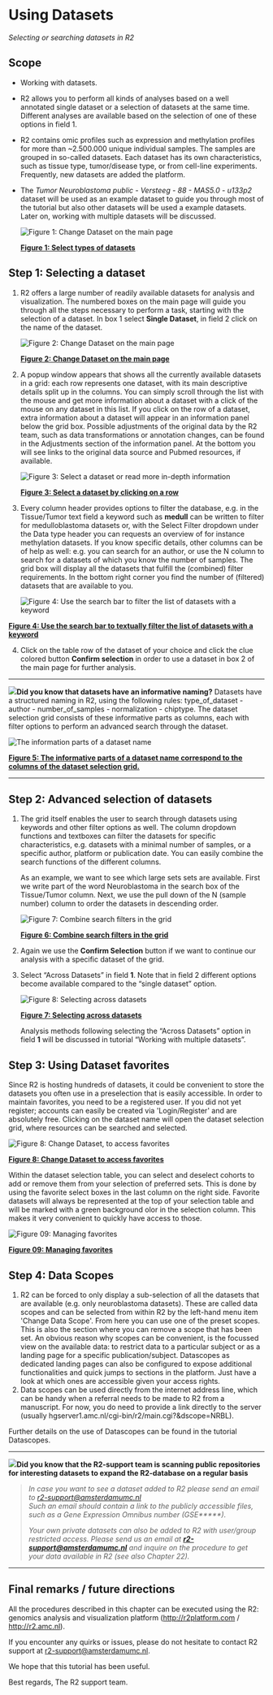<a id="using_datasets"> </a>

Using Datasets
==============

*Selecting or searching datasets in R2*

Scope
-----

- Working with datasets.
- R2 allows you to perform all kinds of analyses based on a well
    annotated single dataset or a selection of datasets at the
    same time. Different analyses are available based on the selection
    of one of these options in field 1.
- R2 contains omic profiles such as expression and methylation profiles for more than ~2.500.000 unique
    individual samples. The samples are grouped in so-called datasets. Each dataset has its own characteristics, 
    such as tissue type, tumor/disease type, or from cell-line experiments. Frequently, new datasets are added the platform.
- The *Tumor Neuroblastoma public - Versteeg - 88 - MAS5.0 -
    u133p2* dataset will be used as an example dataset to guide you
    through most of the tutorial but also other datasets will be used a example datasets. Later on, working with multiple datasets will be discussed.

   ![](_static/images/Usingdatasets/Usingdatasets_type1a.png "Figure 1: Change Dataset on the main page")

   [**Figure 1: Select types of datasets**](_static/images/Usingdatasets/Usingdatasets_type1a.png)



Step 1: Selecting a dataset
---------------

1. R2 offers a large number of readily available datasets for analysis and visualization.
    The numbered boxes on the main page will guide you through all the steps necessary to perform a task, starting
    with the selection of a dataset. In box 1 select **Single Dataset**, in field 2 click on the name of the dataset.
	
    ![](_static/images/Usingdatasets/UsingDataset_selectv1a.png "Figure 2: Change Dataset on the main page")
	
    [**Figure 2: Change Dataset on the main page**](_static/images/Usingdatasets/UsingDataset_selectv1a.png)

	
2. A popup window appears that shows all the currently available datasets in a grid: each row represents one dataset, with its main descriptive details split up in the columns. You can simply scroll through the list with the mouse and get more information about a dataset with a click of the mouse on any dataset in this list. If you click on the row of a dataset, extra information about a dataset will appear in an information panel below the grid box. Possible adjustments of the original data by the R2 team, such as data transformations or annotation changes, can be found in the Adjustments section of the information panel. At the bottom you will see links to the original data source and Pubmed resources, if available.

   ![](_static/images/Usingdatasets/UsingDataset_select_by_row.png "Figure 3: Select a dataset or read more in-depth information")

   [**Figure 3: Select a dataset by clicking on a row**](_static/images/Usingdatasets/UsingDataset_select_selectbutton.png)  


3. Every column header provides options to filter the database, e.g. in the Tissue/Tumor text field a keyword such as **medull** can be written to filter for medulloblastoma datasets or, with the Select Filter dropdown under the Data type header you can requests an overview of for instance methylation datasets. If you know specific details, other columns can be of help as well: e.g. you can search for an author, or use the N column to search for a datasets of which you know the number of samples. The grid box will display all the datasets that fulfill the (combined) filter requirements. In the bottom right corner you find the number of (filtered) datasets that are available to you. 

   ![](_static/images/Usingdatasets/UsingDataset_select_autofill_text.png "Figure 4: Use the search bar to filter the list of datasets with a keyword")
		 

[**Figure 4: Use the search bar to textually filter the list of datasets with a keyword**](_static/images/Usingdatasets/UsingDataset_select_autofill_text.png)  



4. Click on the table row of the dataset of your choice and click the clue colored button **Confirm selection** in order to use a dataset in box 2 of the main page for further analysis.



----------

  ![](_static/images/R2d2_logo.png)**Did you know that datasets have an informative naming?**   Datasets have a structured naming in R2, using the following rules: type_of_dataset - author - number_of_samples - normalization - chiptype. The dataset selection grid consists of these informative parts as columns, each with filter options to perform an advanced search through the dataset.

  ![](_static/images/Usingdatasets/UsingDataset_understanding_dataset_names.png "The information parts of a dataset name")
	
  [**Figure 5: The informative parts of a dataset name correspond to the columns of the dataset selection grid.**](_static/images/Usingdatasets/UsingDataset_understanding_dataset_names.png) 

----------


Step 2: Advanced selection of datasets
---------------

1. The grid itself enables the user to search through datasets using keywords and other filter options as well. 
   The column dropdown functions and textboxes can filter the datasets for specific characteristics, e.g. datasets 
   with a minimal number of samples, or a specific author, platform or publication date. You can easily combine the search functions of the different columns.  
  
   As an example, we want to see which large sets sets are available. First we write part of the word 
   Neuroblastoma in the search box of the Tissue/Tumor column. Next, we use the pull down of the N (sample number) column to order the datasets in descending order. 
	
    ![](_static/images/Usingdatasets/UsingDataset_combine_grid_filters_v1.png "Figure 7: Combine search filters in the grid")
	
    [**Figure 6: Combine search filters in the grid**](_static/images/Usingdatasets/UsingDataset_combine_grid_filters.png)
	
2. Again we use the **Confirm Selection** button if we want to continue our analysis with a specific dataset of the grid. 
	
3. Select “Across Datasets” in field **1**. Note that in field 2
    different options become available compared to the “single
    dataset” option.
   
    ![](_static/images/Usingdatasets/UsingDatasets_SelectAcrossDatasetsInR2v1.png "Figure 8: Selecting across datasets")
	
    [**Figure 7: Selecting across datasets**](_static/images/Usingdatasets/UsingDatasets_SelectAcrossDatasetsInR2v1.png)
	
    Analysis methods following selecting the “Across Datasets” option in field **1** will be discussed in tutorial “Working with multiple datasets”.  



Step 3: Using Dataset favorites
---------------

Since R2 is hosting hundreds of datasets, it could be convenient to store the datasets you often use in a preselection that 
is easily accessible. In order to maintain favorites, you need to be a registered user. If you did not yet register; 
accounts can easily be created via 'Login/Register' and are absolutely free. Clicking on the dataset name will open the dataset selection grid, where resources can be searched and selected.

![](_static/images/Usingdatasets/UsingDataset_selectv1b.png  "Figure 8: Change Dataset, to access favorites")
	
[**Figure 8: Change Dataset to access favorites**](_static/images/Usingdatasets/UsingDataset_selectv1b.png)

Within the dataset selection table, you can select and deselect cohorts to add or remove them from your selection of
preferred sets. This is done by using the favorite select boxes in the last column on the right side. Favorite 
datasets will always be represented at the top of your selection table and will be marked with a green background 
olor in the selection column. This makes it very convenient to quickly have access to those. 

![](_static/images/Usingdatasets/UsingDataset_selectfav_v1.png "Figure 09: Managing favorites")
	
[**Figure 09: Managing favorites**](_static/images/Usingdatasets/UsingDataset_selectfav_v1.png)


Step 4: Data Scopes
---------------

1. R2 can be forced to only display a sub-selection of all the datasets that are available (e.g. only neuroblastoma datasets). 
    These are called data scopes and can be selected from within R2 by the left-hand menu item 'Change Data Scope'. 
    From here you can use one of the preset scopes. 
    This is also the section where you can remove a scope that has been set. 
    An obvious reason why scopes can be convenient, is the focussed view on the available data: 
    to restrict data to a particular subject or as a landing page for a specific publication/subject.
    Datascopes as dedicated landing pages can also be configured to expose additional functionalities and quick jumps to sections in the platform. 
    Just have a look at which ones are accessible given your access rights.  
2. Data scopes can be used directly from the internet address line, which can be handy when a referral needs to be made to R2 from a manuscript. For now, you do need to provide a link directly to the server (usually hgserver1.amc.nl/cgi-bin/r2/main.cgi?&dscope=NRBL).  

Further details on the use of Datascopes can be found in the tutorial Datascopes.   

----------
 ![](_static/images/R2d2_logo.png)**Did you know that the R2-support team is scanning public repositories for interesting datasets to expand the R2-database on a regular basis**      

> *In case you want to see a dataset added to R2 please send an email to r2-support@amsterdamumc.nl  
> Such an email should contain a link to the publicly accessible files, such as a Gene Expression Omnibus number (GSE\*\*\*\*\*).* 
>
> *Your own private datasets can also be added to R2 with user/group restricted access. Please send us an email at* ***<r2-support@amsterdamumc.nl>*** *and inquire on the procedure to get your data available in R2 (see also Chapter 22).*

---------------



Final remarks / future directions
---------------------------------


All the procedures described in this chapter can be executed using the R2: genomics analysis and visualization platform (http://r2platform.com / http://r2.amc.nl).

If you encounter any quirks or issues, please do not hesitate to contact R2 support at r2-support@amsterdamumc.nl.

We hope that this tutorial has been useful.

Best regards,
The R2 support team.




